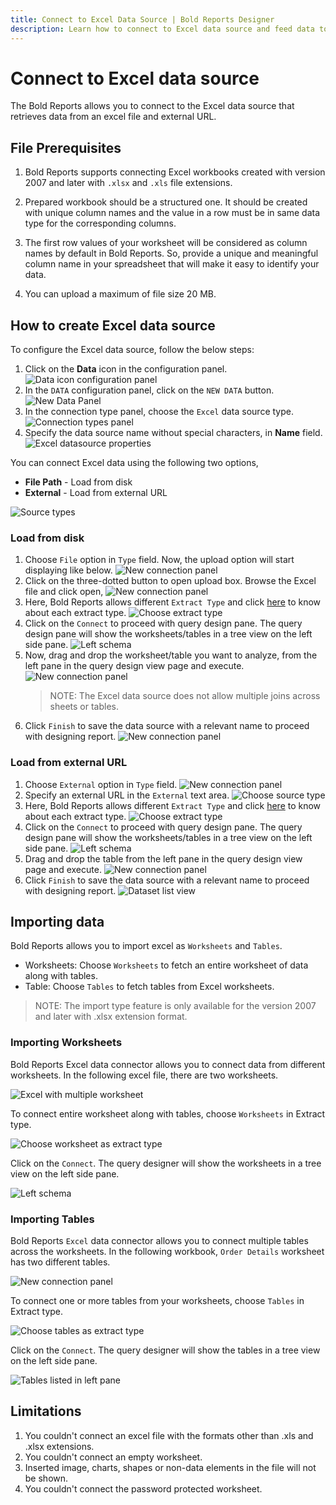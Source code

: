 ```yaml
---
title: Connect to Excel Data Source | Bold Reports Designer
description: Learn how to connect to Excel data source and feed data to your RDL reports using Bold Reports Designer. The data source can be loaded from local disk and external URL file.
---
```


# Connect to Excel data source

The Bold Reports allows you to connect to the Excel data source that retrieves data from an excel file and external URL.

## File Prerequisites

1. Bold Reports supports connecting Excel workbooks created with version 2007 and later with `.xlsx` and `.xls` file extensions.

2. Prepared workbook should be a structured one. It should be created with unique column names and the value in a row must be in same data type for the corresponding columns.

3. The first row values of your worksheet will be considered as column names by default in Bold Reports. So, provide a unique and meaningful column name in your spreadsheet that will make it easy to identify your data.

4. You can upload a maximum of file size 20 MB.

## How to create Excel data source

To configure the Excel data source, follow the below steps:

1. Click on the **Data** icon in the configuration panel.
   ![Data icon configuration panel](/static/assets/on-premise/images/report-designer/manage-data/data-connectors/data-configuration-panel.png '#width=410px')
2. In the `DATA` configuration panel, click on the `NEW DATA` button.
   ![New Data Panel](/static/assets/on-premise/images/report-designer/manage-data/data-connectors/new-data-button.png '#width=355px')
3. In the connection type panel, choose the `Excel` data source type.
   ![Connection types panel](/static/assets/on-premise/images/report-designer/manage-data/excel-data-source/connection-types.png '#width=355px')
4. Specify the data source name without special characters, in **Name** field.
   ![Excel datasource properties](/static/assets/on-premise/images/report-designer/manage-data/excel-data-source/initial-panel.png '#width=355px')

You can connect Excel data using the following two options,

* **File Path** - Load from disk
* **External** - Load from external URL

![Source types](/static/assets/on-premise/images/report-designer/manage-data/excel-data-source/types.png '#width=335px')

### Load from disk

1. Choose `File` option in `Type` field. Now, the upload option will start displaying like below.
   ![New connection panel](/static/assets/on-premise/images/report-designer/manage-data/excel-data-source/file-upload-option.png '#width=335px')
2. Click on the three-dotted button to open upload box. Browse the Excel file and click open,
   ![New connection panel](/static/assets/on-premise/images/report-designer/manage-data/excel-data-source/browse-file.png '#width=335px')
3. Here, Bold Reports allows different `Extract Type` and click [here](./../../../manage-data/data-connectors/excel-data-source/#importing-data) to know about each extract type.
   ![Choose extract type](/static/assets/on-premise/images/report-designer/manage-data/excel-data-source/extract-type.png '#width=350px')
4. Click on the `Connect` to proceed with query design pane. The query design pane will show the worksheets/tables in a tree view on the left side pane.
   ![Left schema](/static/assets/on-premise/images/report-designer/manage-data/excel-data-source/excel-file-left-schema.png '#width=250px')
5. Now, drag and drop the worksheet/table you want to analyze, from the left pane in the query design view page and execute.
   ![New connection panel](/static/assets/on-premise/images/report-designer/manage-data/excel-data-source/execute-schema-file.png)
    > NOTE: The Excel data source does not allow multiple joins across sheets or tables.
6. Click `Finish` to save the data source with a relevant name to proceed with designing report.
   ![New connection panel](/static/assets/on-premise/images/report-designer/manage-data/excel-data-source/file-data-list.png '#width=355px')

### Load from external URL

1. Choose `External` option in `Type` field.
   ![New connection panel](/static/assets/on-premise/images/report-designer/manage-data/excel-data-source/external-type.png '#width=355px')
2. Specify an external URL in the `External` text area.
   ![Choose source type](/static/assets/on-premise/images/report-designer/manage-data/excel-data-source/specify-web-service.png '#width=355px')
3. Here, Bold Reports allows different `Extract Type` and click [here](./../../../manage-data/data-connectors/excel-data-source/#importing-data) to know about each extract type.
   ![Choose extract type](/static/assets/on-premise/images/report-designer/manage-data/excel-data-source/extract-type.png '#width=355px')
4. Click on the `Connect` to proceed with query design pane. The query design pane will show the worksheets/tables in a tree view on the left side pane.
   ![Left schema](/static/assets/on-premise/images/report-designer/manage-data/excel-data-source/excel-file-left-schema.png '#width=250px')
5. Drag and drop the table from the left pane in the query design view page and execute.
   ![New connection panel](/static/assets/on-premise/images/report-designer/manage-data/excel-data-source/execute-schema-file.png)
6. Click `Finish` to save the data source with a relevant name to proceed with designing report.
   ![Dataset list view](/static/assets/on-premise/images/report-designer/manage-data/excel-data-source/file-data-list.png '#width=355px')

## Importing data

Bold Reports allows you to import excel as `Worksheets` and `Tables`.

* Worksheets: Choose `Worksheets` to fetch an entire worksheet of data along with tables.
* Table: Choose `Tables` to fetch tables from Excel worksheets.

> NOTE: The import type feature is only available for the version 2007 and later with .xlsx extension format.

### Importing Worksheets

Bold Reports Excel data connector allows you to connect data from different worksheets. In the following excel file, there are two worksheets.

![Excel with multiple worksheet](/static/assets/on-premise/images/report-designer/manage-data/excel-data-source/multiple-worksheet.png '#width=410px')

To connect entire worksheet along with tables, choose `Worksheets` in Extract type.

![Choose worksheet as extract type](/static/assets/on-premise/images/report-designer/manage-data/excel-data-source/choose-worksheet-type.png '#width=350px')

Click on the `Connect`. The query designer will show the worksheets in a tree view on the left side pane.

![Left schema](/static/assets/on-premise/images/report-designer/manage-data/excel-data-source/excel-file-left-schema.png '#width=250px')

### Importing Tables

Bold Reports `Excel` data connector allows you to connect multiple tables across the worksheets. In the following workbook, `Order Details` worksheet has two different tables.

![New connection panel](/static/assets/on-premise/images/report-designer/manage-data/excel-data-source/spreadsheet-tables.png '#width=410px')

To connect one or more tables from your worksheets, choose `Tables` in Extract type.

![Choose tables as extract type](/static/assets/on-premise/images/report-designer/manage-data/excel-data-source/choose-table-type.png '#width=350px')

Click on the `Connect`. The query designer will show the tables in a tree view on the left side pane.

![Tables listed in left pane](/static/assets/on-premise/images/report-designer/manage-data/excel-data-source/tables-list.png '#width=250px')

## Limitations

1. You couldn't connect an excel file with the formats other than .xls and .xlsx extensions.
2. You couldn't connect an empty worksheet.
3. Inserted image, charts, shapes or non-data elements in the file will not be shown.
4. You couldn't connect the password protected worksheet.
